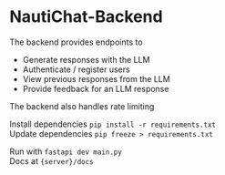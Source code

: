 # NautiChat-Backend

The backend provides endpoints to

- Generate responses with the LLM
- Authenticate / register users
- View previous responses from the LLM
- Provide feedback for an LLM response

The backend also handles rate limiting

Install dependencies `pip install -r requirements.txt`  
Update dependencies `pip freeze > requirements.txt`  

Run with `fastapi dev main.py`  
Docs at `{server}/docs`  
